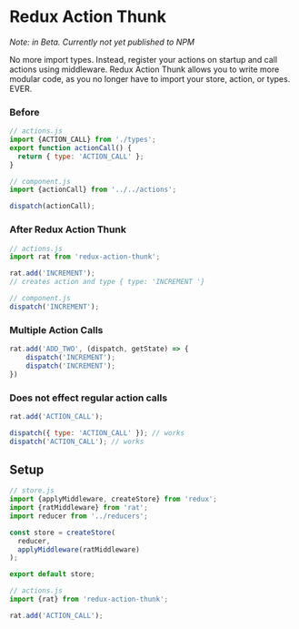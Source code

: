# Redux Action Thunk

*Note: in Beta. Currently not yet published to NPM*

No more import types. Instead, register your actions on startup and call actions using middleware. Redux Action Thunk allows you to write more modular code, as you no longer have to import your store, action, or types. EVER.

### Before

```js
// actions.js
import {ACTION_CALL} from './types';
export function actionCall() {
  return { type: 'ACTION_CALL' };
}

// component.js
import {actionCall} from '../../actions';

dispatch(actionCall);
```

### After Redux Action Thunk

```js
// actions.js
import rat from 'redux-action-thunk';

rat.add('INCREMENT');
// creates action and type { type: 'INCREMENT '}

// component.js
dispatch('INCREMENT');
```


### Multiple Action Calls

```js
rat.add('ADD_TWO', (dispatch, getState) => {
	dispatch('INCREMENT');
	dispatch('INCREMENT');
})
```

### Does not effect regular action calls

```js
rat.add('ACTION_CALL');

dispatch({ type: 'ACTION_CALL' }); // works
dispatch('ACTION_CALL'); // works
```

## Setup

```js
// store.js
import {applyMiddleware, createStore} from 'redux';
import {ratMiddleware} from 'rat';
import reducer from '../reducers';

const store = createStore(
  reducer,
  applyMiddleware(ratMiddleware)
);

export default store;

// actions.js
import {rat} from 'redux-action-thunk';

rat.add('ACTION_CALL');
```
